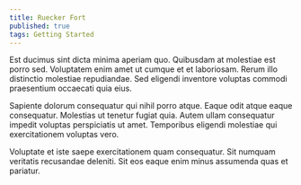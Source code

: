 ```yaml
---
title: Ruecker Fort
published: true
tags: Getting Started
---
```


Est ducimus sint dicta minima aperiam quo. Quibusdam at molestiae est porro sed. Voluptatem enim amet ut cumque et et laboriosam. Rerum illo distinctio molestiae repudiandae. Sed eligendi inventore voluptas commodi praesentium occaecati quia eius.

Sapiente dolorum consequatur qui nihil porro atque. Eaque odit atque eaque consequatur. Molestias ut tenetur fugiat quia. Autem ullam consequatur impedit voluptas perspiciatis ut amet. Temporibus eligendi molestiae qui exercitationem voluptas vero.

Voluptate et iste saepe exercitationem quam consequatur. Sit numquam veritatis recusandae deleniti. Sit eos eaque enim minus assumenda quas et pariatur.